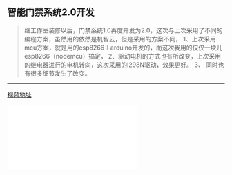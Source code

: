 智能门禁系统2.0开发
--

> 继工作室装修以后，门禁系统1.0再度开发为2.0，这次与上次采用了不同的编程方案，虽然用的依然是机智云，但是采用的方案不同，
> 1、上次采用mcu方案，就是用的esp8266＋arduino开发的，而这次我用的仅仅一块儿esp8266（nodemcu）搞定，
> 2、驱动电机的方式也有所改变，上次采用的继电器进行的电机转向，这次采用的l298N驱动，效果更好。
>3、 同时也有很多细节发生了改变。

----------

[视频地址](https://www.bilibili.com/video/av29961784/)
<iframe src="//player.bilibili.com/player.html?aid=29961784&cid=52201449&page=1" scrolling="no" border="0" frameborder="no" framespacing="0" allowfullscreen="true"> </iframe>




